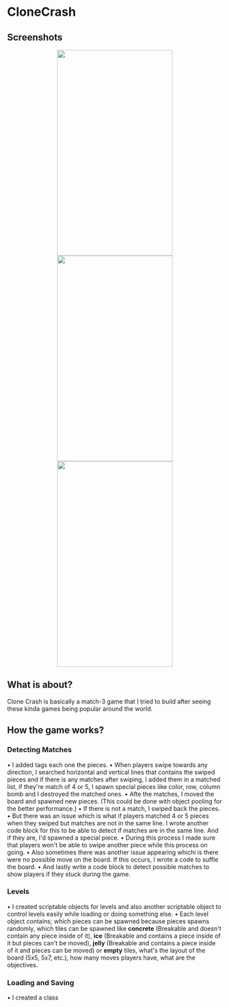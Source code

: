 # CloneCrash
## Screenshots
<div align="center">
 
</div>
<div align="center">
 <img src="https://github.com/FikretGezer/CloneCrash/assets/64322071/fbcaaab3-0772-40ff-9539-2dfa7a5ccb63" width="270" height="480">
 <img src="https://github.com/FikretGezer/CloneCrash/assets/64322071/1ab63a6d-4dec-4eb9-80c9-032e6751588f" width="270" height="480">
 <img src="https://github.com/FikretGezer/CloneCrash/assets/64322071/da6b7c68-0a98-43f3-9f77-9efdfa0f61bd" width="270" height="480"> 
</div>

## What is about?
Clone Crash is basically a match-3 game that I tried to build after seeing these kinda games being popular around the world.

## How the game works?
### Detecting Matches
• I added tags each one the pieces.
• When players swipe towards any direction, I searched horizontal and vertical lines that contains the swiped pieces and if there is any matches after swiping, I added them in a matched list, if they're match of 4 or 5, I spawn special pieces like color, row, column bomb and I destroyed the matched ones.
• Afte the matches, I moved the board and spawned new pieces. (This could be done with object pooling for the better performance.)
• If there is not a match, I swiped back the pieces.
• But there was an issue which is what if players matched 4 or 5 pieces when they swiped but matches are not in the same line. I wrote another code block for this to be able to detect if matches are in the same line. And if they are, I'd spawned a special piece.
• During this process I made sure that players won't be able to swipe another piece while this process on going.
• Also sometimes there was another issue appearing whichi is there were no possible move on the board. If this occurs, I wrote a code to suffle the board.
• And lastly write a code block to detect possible matches to show players if they stuck during the game.


### Levels
• I created scriptable objects for levels and also another scriptable object to control levels easily while loading or doing something else.
• Each level object contains; which pieces can be spawned because pieces spawns randomly, which tiles can be spawned like **concrete** (Breakable and doesn't contain any piece inside of it), **ice** (Breakable and contains a piece inside of it but pieces can't be moved), **jelly** (Breakable and contains a piece inside of it and pieces can be moved) or **empty** tiles, what's the layout of the board (5x5, 5x7, etc.), how many moves players have, what are the objectives.

### Loading and Saving
• I created a class 
